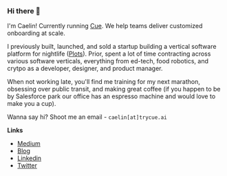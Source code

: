 ### Hi there 👋

I'm Caelin! Currently running [Cue](https://trycue.ai). We help teams deliver customized onboarding at scale. 

I previously built, launched, and sold a startup building a vertical software platform for nightlife ([Plots](https://whatsplots.app)). Prior, spent a lot of time contracting across various software verticals, everything from ed-tech, food robotics, and crytpo as a developer, designer, and product manager.

When not working late, you'll find me training for my next marathon, obsessing over public transit, and making great coffee (if you happen to be by Salesforce park our office has an espresso machine and would love to make you a cup). 

Wanna say hi? Shoot me an email - `caelin[at]trycue.ai`

**Links**
- [Medium](https://medium.com/@caelinsutch)
- [Blog](https://blog.caelinsutch.com)
- [Linkedin](https://linkedin.com/in/caelinsutch/)
- [Twitter](https://twitter.com/caelin_sutch)

